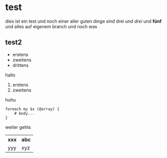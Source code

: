 # test

dies ist ein test
und noch einer
aller guten dinge sind drei
und *drei* und **fünf** und alles
auf eigenem branch und noch was

## test2

* erstens
* zweitens
* drittens

hallo

1. erstens
1. zweitens

huhu

    foreach my $x (@array) {
        # body...
    }

weiter gehts

<table>
    <tr>    <th>xxx</th>    <th>abc</th>    </tr>
    <tr>    <td>yyy</td>    <td>xyz</td>    </tr>
</table>
